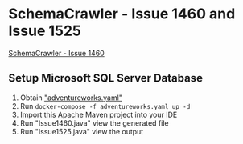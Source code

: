 # SchemaCrawler - Issue 1460 and Issue 1525

[SchemaCrawler - Issue 1460](https://github.com/schemacrawler/SchemaCrawler/issues/1460)

## Setup Microsoft SQL Server Database

1. Obtain ["adventureworks.yaml"](https://github.com/schemacrawler/SchemaCrawler/blob/main/schemacrawler-docs/explore-adventureworks/adventureworks.yaml)
2. Run `docker-compose -f adventureworks.yaml up -d`
3. Import this Apache Maven project into your IDE
4. Run "Issue1460.java" view the generated file
5. Run "Issue1525.java" view the output
